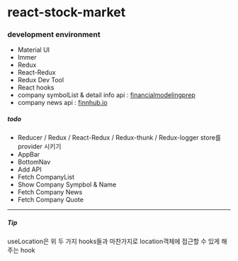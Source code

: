 # react-stock-market

### development environment
- Material UI
- Immer
- Redux
- React-Redux
- Redux Dev Tool
- React hooks
- company symbolList & detail info api : <a href="https://financialmodelingprep.com/developer/docs/">financialmodelingprep</a>
- company news api : <a href="https://finnhub.io/docs/apis">finnhub.io</a>
<a></a>
##### todo

- Reducer / Redux / React-Redux / Redux-thunk / Redux-logger store를 provider 시키기
- AppBar 
- BottomNav
- Add API
- Fetch CompanyList
- Show Company Sympbol & Name
- Fetch Company News
- Fetch Company Quote

---

##### Tip
useLocation은 위 두 가지 hooks들과 마찬가지로 location객체에 접근할 수 있게 해주는 hook